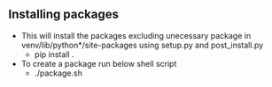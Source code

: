 ## Installing packages 
- This will install the packages excluding unecessary package in venv/lib/python*/site-packages using setup.py and post_install.py
  - pip install . 
- To create a package run below shell script
  - ./package.sh